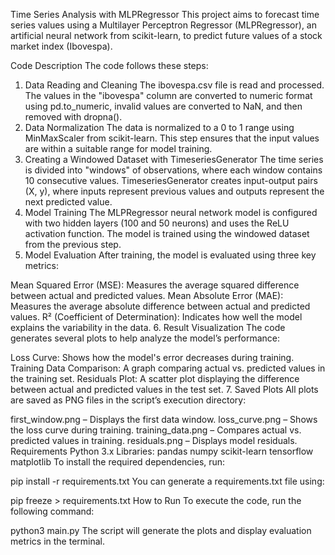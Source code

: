 Time Series Analysis with MLPRegressor
This project aims to forecast time series values using a Multilayer Perceptron Regressor (MLPRegressor), an artificial neural network from scikit-learn, to predict future values of a stock market index (Ibovespa).

Code Description
The code follows these steps:

1. Data Reading and Cleaning
The ibovespa.csv file is read and processed.
The values in the "ibovespa" column are converted to numeric format using pd.to_numeric, invalid values are converted to NaN, and then removed with dropna().
2. Data Normalization
The data is normalized to a 0 to 1 range using MinMaxScaler from scikit-learn.
This step ensures that the input values are within a suitable range for model training.
3. Creating a Windowed Dataset with TimeseriesGenerator
The time series is divided into "windows" of observations, where each window contains 10 consecutive values.
TimeseriesGenerator creates input-output pairs (X, y), where inputs represent previous values and outputs represent the next predicted value.
4. Model Training
The MLPRegressor neural network model is configured with two hidden layers (100 and 50 neurons) and uses the ReLU activation function.
The model is trained using the windowed dataset from the previous step.
5. Model Evaluation
After training, the model is evaluated using three key metrics:

Mean Squared Error (MSE): Measures the average squared difference between actual and predicted values.
Mean Absolute Error (MAE): Measures the average absolute difference between actual and predicted values.
R² (Coefficient of Determination): Indicates how well the model explains the variability in the data.
6. Result Visualization
The code generates several plots to help analyze the model’s performance:

Loss Curve: Shows how the model's error decreases during training.
Training Data Comparison: A graph comparing actual vs. predicted values in the training set.
Residuals Plot: A scatter plot displaying the difference between actual and predicted values in the test set.
7. Saved Plots
All plots are saved as PNG files in the script’s execution directory:

first_window.png – Displays the first data window.
loss_curve.png – Shows the loss curve during training.
training_data.png – Compares actual vs. predicted values in training.
residuals.png – Displays model residuals.
Requirements
Python 3.x
Libraries:
pandas
numpy
scikit-learn
tensorflow
matplotlib
To install the required dependencies, run:


pip install -r requirements.txt
You can generate a requirements.txt file using:
 
pip freeze > requirements.txt
How to Run
To execute the code, run the following command:

python3 main.py
The script will generate the plots and display evaluation metrics in the terminal.
